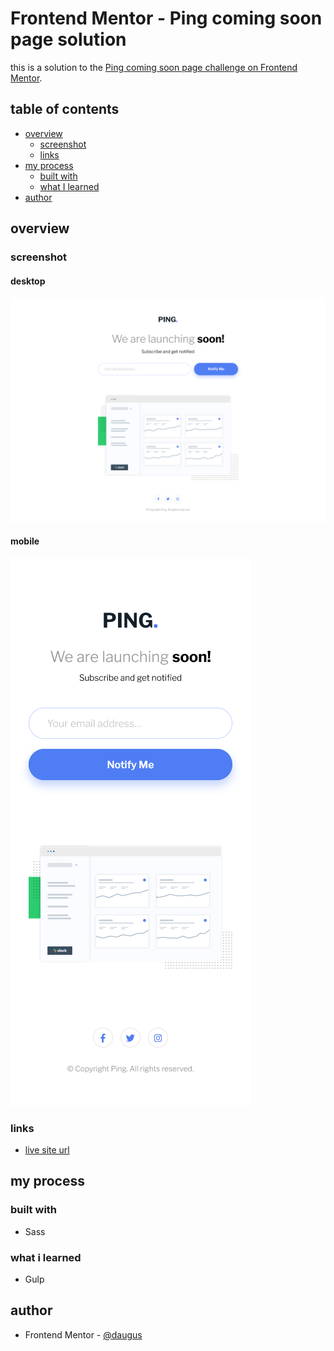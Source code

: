 # Frontend Mentor - Ping coming soon page solution

this is a solution to the [Ping coming soon page challenge on Frontend Mentor](https://www.frontendmentor.io/challenges/ping-single-column-coming-soon-page-5cadd051fec04111f7b848da).  

## table of contents

- [overview](#overview)
  - [screenshot](#screenshot)
  - [links](#links)
- [my process](#my-process)
  - [built with](#built-with)
  - [what I learned](#what-i-learned)
- [author](#author)

## overview

### screenshot

#### desktop

![](./screenshot-desktop.png)

#### mobile

![](./screenshot-mobile.png)

### links

- [live site url](https://daugus.github.io/fm-3-col-card/)

## my process

### built with

- Sass

### what i learned

- Gulp

## author

<!-- - Website - [daugus](https://dlcde.ml) -->

- Frontend Mentor - [@daugus](https://www.frontendmentor.io/profile/daugus)
